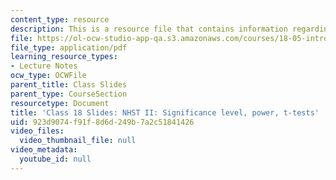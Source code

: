 ```yaml
---
content_type: resource
description: This is a resource file that contains information regarding class 18.
file: https://ol-ocw-studio-app-qa.s3.amazonaws.com/courses/18-05-introduction-to-probability-and-statistics-spring-2014/923d9074f91f8d6d249b7a2c51841426_MIT18_05S14_class18_slides.pdf
file_type: application/pdf
learning_resource_types:
- Lecture Notes
ocw_type: OCWFile
parent_title: Class Slides
parent_type: CourseSection
resourcetype: Document
title: 'Class 18 Slides: NHST II: Significance level, power, t-tests'
uid: 923d9074-f91f-8d6d-249b-7a2c51841426
video_files:
  video_thumbnail_file: null
video_metadata:
  youtube_id: null
---
```


